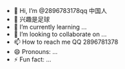 - 👋 Hi, I’m @2896783178qq 中国人
- 👀 兴趣是足球
- 🌱 I’m currently learning ...
- 💞️ I’m looking to collaborate on ...
- 📫 How to reach me QQ 2896781378
- 😄 Pronouns: ...
- ⚡ Fun fact: ...

<!---
2896783178qq/2896783178qq is a ✨ special ✨ repository because its `README.md` (this file) appears on your GitHub profile.
You can click the Preview link to take a look at your changes.
--->
